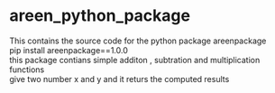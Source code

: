 # areen_python_package
This contains the source code for the python package areenpackage  
pip install areenpackage==1.0.0  
this package contians simple additon , subtration and multiplication functions  
give two number x and y and it returs the computed results  

